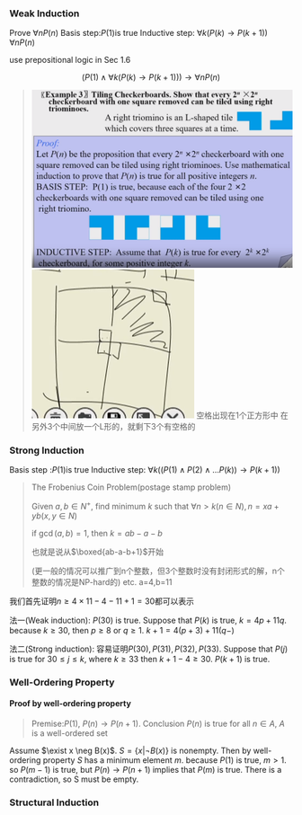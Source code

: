 
### Weak Induction
Prove $\forall n P(n)$
Basis step:$P(1)$is true
Inductive step: $\forall k (P(k)\to P(k+1))$
$\forall n P(n)$

use prepositional logic in Sec 1.6










$$(P(1)\wedge \forall k (P(k)\to P(k+1)))\to \forall n P(n)$$










>![9aac2d7d6a7256ae82cd8f52dda68bca.png](../../_resources/9aac2d7d6a7256ae82cd8f52dda68bca.png)
>![9dcdf2bc506184de00299c44ddee124a.png](../../_resources/9dcdf2bc506184de00299c44ddee124a.png)
>空格出现在1个正方形中
在另外3个中间放一个L形的，就剩下3个有空格的

### Strong Induction
Basis step :$P(1)$is true
Inductive step: $\forall k ((P(1)\wedge P(2)\wedge \dots P(k))\to P(k+1))$

> The Frobenius Coin Problem(postage stamp problem)
>
> Given $a,b \in N^+$, find minimum $k$ such that $\forall n>k(n \in N),n=xa+yb(x,y\in N)$
>
> if $\gcd(a,b)=1$, then $k=ab-a-b$ 
>
> 也就是说从$\boxed{ab-a-b+1}$开始
>
> (更一般的情况可以推广到n个整数，但3个整数时没有封闭形式的解，n个整数的情况是NP-hard的)
etc. a=4,b=11

我们首先证明$n \geq 4\times11-4-11+1=30$都可以表示

法一(Weak induction): $P(30)$ is true. Suppose that $P(k)$ is true, $k=4p+11q$. because $k \geq 30$, then $p \geq 8$ or $q \geq 1$. $k+1=4(p+3)+11(q-)$

法二(Strong induction): 容易证明$P(30),P(31),P(32),P(33)$. Suppose that $P(j)$ is true for $30\leq j\leq k$, where $k \geq 33$ then $k+1-4\geq 30$. $P(k+1)$ is true.



### Well-Ordering Property



#### Proof by well-ordering property

> Premise:$P(1)$, $P(n)\to P(n+1)$. Conclusion $P(n)$ is true for all $n \in A$, $A$ is a well-ordered set

Assume $\exist x \neg B(x)$. $S=\{x|\neg B(x)\}$ is nonempty. Then by well-ordering property $S$ has a minimum element $m$. because $P(1)$ is true, $m > 1$. so $P(m-1)$ is true, but $P(n)\to P(n+1)$ implies that $P(m)$ is true. There is a contradiction, so S must be empty.

### Structural Induction